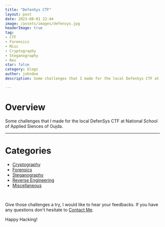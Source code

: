 ```yaml
---
title: "DefenSys CTF"
layout: post
date: 2023-08-01 22:44
image: /assets/images/defensys.jpg
headerImage: true
tag:
- CTF
- Forensics
- Misc
- Cryptography
- Steganography
- Rev
star: false
category: blogs
author: johndoe
description: Some challenges that I made for the local DefenSys CTF at National School of Applied Siences of Oujda, Morocco.

---
```


# Overview

Some challenges that I made for the local DefenSys CTF at National School of Applied Siences of Oujda.

---

# Categories

- [Cryptography](https://github.com/H3lli0t/DefenSysCTF/tree/Intro/Cryptography)
- [Forensics](https://github.com/H3lli0t/DefenSysCTF/tree/Intro/Forensics/MrRobot)
- [Steganography](https://github.com/H3lli0t/DefenSysCTF/tree/Intro/Steganography)
- [Reverse Engineering](https://github.com/H3lli0t/DefenSysCTF/tree/Intro/Reverse%20Engineering/R3v_m3)
- [Miscellaneous](https://github.com/H3lli0t/DefenSysCTF/tree/Intro/Misc)

<br/>

Give those challenges a try, I would like to hear your feedbacks. If you have any questions don't hesitate to [Contact Me](https://www.linkedin.com/in/hichamouardi).

<p>Happy Hacking!</p>